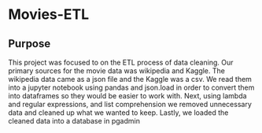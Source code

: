 # Movies-ETL

## Purpose

This project was focused to on the ETL process of data cleaning. Our primary sources for the movie data was wikipedia and Kaggle. The wikipedia data came as a json file and the Kaggle was a csv. We read them into a jupyter notebook using pandas and json.load in order to convert them into dataframes so they would be easier to work with. Next, using lambda and regular expressions, and list comprehension we removed unnecessary data and cleaned up what we wanted to keep. Lastly, we loaded the cleaned data into a database in pgadmin 
